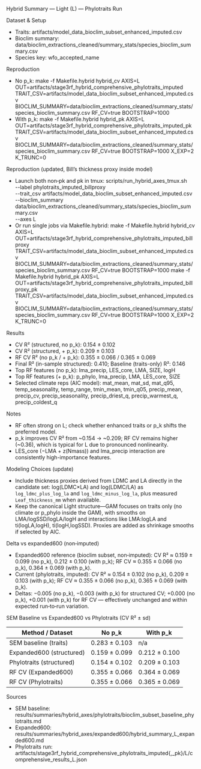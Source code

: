 Hybrid Summary — Light (L) — Phylotraits Run

Dataset & Setup
- Traits: artifacts/model_data_bioclim_subset_enhanced_imputed.csv
- Bioclim summary: data/bioclim_extractions_cleaned/summary_stats/species_bioclim_summary.csv
- Species key: wfo_accepted_name

Reproduction
- No p_k:
  make -f Makefile.hybrid hybrid_cv AXIS=L OUT=artifacts/stage3rf_hybrid_comprehensive_phylotraits_imputed TRAIT_CSV=artifacts/model_data_bioclim_subset_enhanced_imputed.csv BIOCLIM_SUMMARY=data/bioclim_extractions_cleaned/summary_stats/species_bioclim_summary.csv RF_CV=true BOOTSTRAP=1000
- With p_k:
  make -f Makefile.hybrid hybrid_pk AXIS=L OUT=artifacts/stage3rf_hybrid_comprehensive_phylotraits_imputed_pk TRAIT_CSV=artifacts/model_data_bioclim_subset_enhanced_imputed.csv BIOCLIM_SUMMARY=data/bioclim_extractions_cleaned/summary_stats/species_bioclim_summary.csv RF_CV=true BOOTSTRAP=1000 X_EXP=2 K_TRUNC=0

Reproduction (updated, Bill’s thickness proxy inside model)
- Launch both non‑pk and pk in tmux:
  scripts/run_hybrid_axes_tmux.sh \
    --label phylotraits_imputed_billproxy \
    --trait_csv artifacts/model_data_bioclim_subset_enhanced_imputed.csv \
    --bioclim_summary data/bioclim_extractions_cleaned/summary_stats/species_bioclim_summary.csv \
    --axes L
- Or run single jobs via Makefile.hybrid:
  make -f Makefile.hybrid hybrid_cv AXIS=L OUT=artifacts/stage3rf_hybrid_comprehensive_phylotraits_imputed_billproxy TRAIT_CSV=artifacts/model_data_bioclim_subset_enhanced_imputed.csv BIOCLIM_SUMMARY=data/bioclim_extractions_cleaned/summary_stats/species_bioclim_summary.csv RF_CV=true BOOTSTRAP=1000
  make -f Makefile.hybrid hybrid_pk AXIS=L OUT=artifacts/stage3rf_hybrid_comprehensive_phylotraits_imputed_billproxy_pk TRAIT_CSV=artifacts/model_data_bioclim_subset_enhanced_imputed.csv BIOCLIM_SUMMARY=data/bioclim_extractions_cleaned/summary_stats/species_bioclim_summary.csv RF_CV=true BOOTSTRAP=1000 X_EXP=2 K_TRUNC=0

Results
- CV R² (structured, no p_k): 0.154 ± 0.102
- CV R² (structured, + p_k): 0.209 ± 0.103
- RF CV R² (no p_k / + p_k): 0.355 ± 0.066 / 0.365 ± 0.069
- Final R² (in-sample structured): 0.410; Baseline (traits-only) R²: 0.146
- Top RF features (no p_k): lma_precip, LES_core, LMA, SIZE, logH
- Top RF features (+ p_k): p_phylo, lma_precip, LMA, LES_core, SIZE
- Selected climate reps (AIC model): mat_mean, mat_sd, mat_q95, temp_seasonality, temp_range, tmin_mean, tmin_q05, precip_mean, precip_cv, precip_seasonality, precip_driest_q, precip_warmest_q, precip_coldest_q

Notes
- RF often strong on L; check whether enhanced traits or p_k shifts the preferred model.
- p_k improves CV R² from ~0.154 → ~0.209; RF CV remains higher (~0.36), which is typical for L due to pronounced nonlinearity.
- LES_core (−LMA + z(Nmass)) and lma_precip interaction are consistently high-importance features.

Modeling Choices (update)
- Include thickness proxies derived from LDMC and LA directly in the candidate set: log(LDMC×LA) and log(LDMC/LA) as `log_ldmc_plus_log_la` and `log_ldmc_minus_log_la`, plus measured `Leaf_thickness_mm` when available.
- Keep the canonical Light structure—GAM focuses on traits only (no climate or p_phylo inside the GAM), with smooths on LMA/logSSD/logLA/logH and interactions like LMA:logLA and ti(logLA,logH), ti(logH,logSSD). Proxies are added as shrinkage smooths if selected by AIC.

Delta vs expanded600 (non‑imputed)
- Expanded600 reference (bioclim subset, non‑imputed): CV R² ≈ 0.159 ± 0.099 (no p_k), 0.212 ± 0.100 (with p_k); RF CV ≈ 0.355 ± 0.066 (no p_k), 0.364 ± 0.069 (with p_k).
- Current (phylotraits, imputed): CV R² ≈ 0.154 ± 0.102 (no p_k), 0.209 ± 0.103 (with p_k); RF CV ≈ 0.355 ± 0.066 (no p_k), 0.365 ± 0.069 (with p_k).
- Deltas: −0.005 (no p_k), −0.003 (with p_k) for structured CV; +0.000 (no p_k), +0.001 (with p_k) for RF CV — effectively unchanged and within expected run‑to‑run variation.

SEM Baseline vs Expanded600 vs Phylotraits (CV R² ± sd)

| Method / Dataset         | No p_k           | With p_k         |
|--------------------------|------------------|------------------|
| SEM baseline (traits)    | 0.283 ± 0.103    | n/a              |
| Expanded600 (structured) | 0.159 ± 0.099    | 0.212 ± 0.100    |
| Phylotraits (structured) | 0.154 ± 0.102    | 0.209 ± 0.103    |
| RF CV (Expanded600)      | 0.355 ± 0.066    | 0.364 ± 0.069    |
| RF CV (Phylotraits)      | 0.355 ± 0.066    | 0.365 ± 0.069    |

Sources
- SEM baseline: results/summaries/hybrid_axes/phylotraits/bioclim_subset_baseline_phylotraits.md
- Expanded600: results/summaries/hybrid_axes/expanded600/hybrid_summary_L_expanded600.md
- Phylotraits run: artifacts/stage3rf_hybrid_comprehensive_phylotraits_imputed{,_pk}/L/comprehensive_results_L.json
